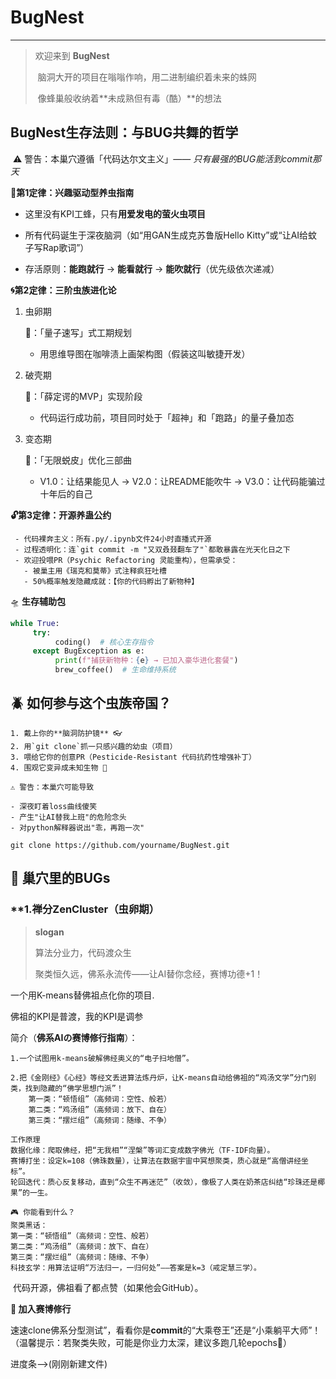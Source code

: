 # BugNest

---

> 欢迎来到 **BugNest**
>
> ​	脑洞大开的项目在嗡嗡作响，用二进制编织着未来的蛛网
>
> ​	像蜂巢般收纳着**未成熟但有毒（酷）**的想法



## **BugNest生存法则：与BUG共舞的哲学**

​	⚠️ 警告：本巢穴遵循「代码达尔文主义」—— *只有最强的BUG能活到commit那天*

**🧪第1定律：兴趣驱动型养虫指南**

- 这里没有KPI工蜂，只有**用爱发电的萤火虫项目**

- 所有代码诞生于深夜脑洞（如“用GAN生成克苏鲁版Hello Kitty”或“让AI给蚊子写Rap歌词”）

- 存活原则：**能跑就行** → **能看就行** → **能吹就行**（优先级依次递减）

  

**🌀第2定律：三阶虫族进化论**

  1. 虫卵期

      🥚：「量子速写」式工期规划

     - 用思维导图在咖啡渍上画架构图（假装这叫敏捷开发）

  2. 破壳期

      🐣：「薛定谔的MVP」实现阶段

     - 代码运行成功前，项目同时处于「超神」和「跑路」的量子叠加态

  3. 变态期

      🦋：「无限蜕皮」优化三部曲

     - V1.0：让结果能见人 → V2.0：让README能吹牛 → V3.0：让代码能骗过十年后的自己

     

**🔓第3定律：开源养蛊公约**

     - 代码裸奔主义：所有.py/.ipynb文件24小时直播式开源
     - 过程透明化：连`git commit -m "又双叒叕翻车了"`都敢暴露在光天化日之下
     - 欢迎投喂PR（Psychic Refactoring 灵能重构），但需承受：
       - 被巢主用《瑞克和莫蒂》式注释疯狂吐槽
       - 50%概率触发隐藏成就：【你的代码孵出了新物种】

🛸 **生存辅助包**

``` python
while True:
     try:
          coding()  # 核心生存指令
     except BugException as e:
          print(f"捕获新物种：{e} → 已加入豪华进化套餐")
          brew_coffee()  # 生命维持系统
```

## **🪲 如何参与这个虫族帝国？**

``` 
1. 戴上你的**脑洞防护镜** 👓
2. 用`git clone`抓一只感兴趣的幼虫（项目）
3. 喂给它你的创意PR（Pesticide-Resistant 代码抗药性增强补丁）
4. 围观它变异成未知生物 🧬

⚠️ 警告：本巢穴可能导致

- 深夜盯着loss曲线傻笑
- 产生"让AI替我上班"的危险念头
- 对python解释器说出"乖，再跑一次"

git clone https://github.com/yourname/BugNest.git 
```

## **🧪 巢穴里的BUGs**



### **1.**禅分ZenCluster（虫卵期）**

> **slogan**
>
> 算法分业力，代码渡众生
>
> 聚类恒久远，佛系永流传——让AI替你念经，赛博功德+1！

一个用K-means替佛祖点化你的项目.

佛祖的KPI是普渡，我的KPI是调参



简介（**佛系AIの赛博修行指南**）：

``` 
1.一个试图用k-means破解佛经奥义的“电子扫地僧”。

2.把《金刚经》《心经》等经文丢进算法炼丹炉，让K-means自动给佛祖的“鸡汤文学”分门别类，找到隐藏的“佛学思想门派”！
	第一类：“顿悟组”（高频词：空性、般若）
	第二类：“鸡汤组”（高频词：放下、自在）
	第三类：“摆烂组”（高频词：随缘、不争）

工作原理
​数据化缘：爬取佛经，把“无我相”“涅槃”等词汇变成数字佛光​（TF-IDF向量）。
​赛博打坐：设定k=108（佛珠数量），让算法在数据宇宙中冥想聚类，质心就是“高僧讲经坐标”。
​轮回迭代：质心反复移动，直到“众生不再迷茫”（收敛），像极了人类在奶茶店纠结“珍珠还是椰果”的一生。

🎮 你能看到什么？
​聚类黑话：
第一类：“顿悟组”（高频词：空性、般若）
第二类：“鸡汤组”（高频词：放下、自在）
第三类：“摆烂组”（高频词：随缘、不争）
​科技玄学：用算法证明“万法归一，一归何处”——答案是k=3（戒定慧三学）。
```

​	代码开源，佛祖看了都点赞（如果他会GitHub）。

**🚀 加入赛博修行**

速速clone佛系分型测试”，看看你是**commit**的“大乘卷王”还是“小乘躺平大师”！
（温馨提示：若聚类失败，可能是你业力太深，建议多跑几轮epochs🙏）

进度条–>(刚刚新建文件)



